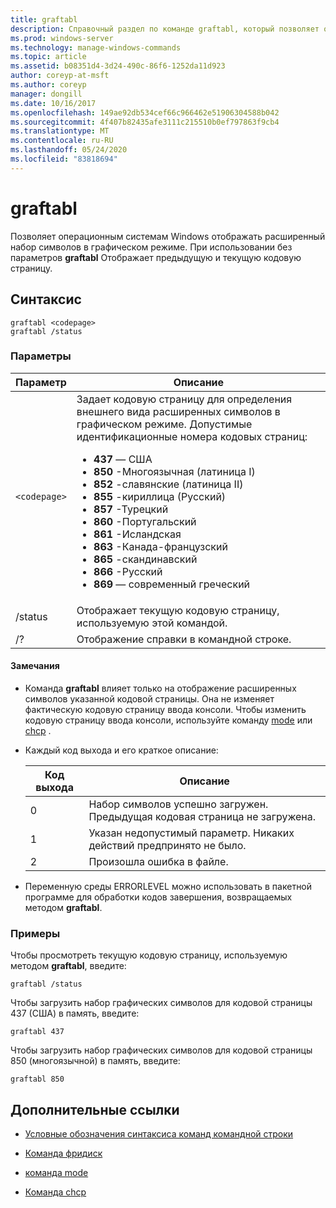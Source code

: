 ```yaml
---
title: graftabl
description: Справочный раздел по команде graftabl, который позволяет операционным системам Windows отображать расширенный набор символов в графическом режиме.
ms.prod: windows-server
ms.technology: manage-windows-commands
ms.topic: article
ms.assetid: b08351d4-3d24-490c-86f6-1252da11d923
author: coreyp-at-msft
ms.author: coreyp
manager: dongill
ms.date: 10/16/2017
ms.openlocfilehash: 149ae92db534cef66c966462e51906304588b042
ms.sourcegitcommit: 4f407b82435afe3111c215510b0ef797863f9cb4
ms.translationtype: MT
ms.contentlocale: ru-RU
ms.lasthandoff: 05/24/2020
ms.locfileid: "83818694"
---
```

# <a name="graftabl"></a>graftabl

Позволяет операционным системам Windows отображать расширенный набор символов в графическом режиме. При использовании без параметров **graftabl** Отображает предыдущую и текущую кодовую страницу.

## <a name="syntax"></a>Синтаксис

```
graftabl <codepage>
graftabl /status
```

### <a name="parameters"></a>Параметры

| Параметр | Описание |
| --------- | ----------- |
| `<codepage>` | Задает кодовую страницу для определения внешнего вида расширенных символов в графическом режиме. Допустимые идентификационные номера кодовых страниц:<ul><li>**437** — США</li><li>**850** -Многоязычная (латиница I)</li><li>**852** -славянские (латиница II)</li><li>**855** -кириллица (Русский)</li><li>**857** -Турецкий</li><li>**860** -Португальский</li><li>**861** -Исландская</li><li>**863** -Канада-французский</li><li>**865** -скандинавский</li><li>**866** -Русский</li><li>**869** — современный греческий</li></ul> |
| /status | Отображает текущую кодовую страницу, используемую этой командой. |
| /? | Отображение справки в командной строке. |

#### <a name="remarks"></a>Замечания

- Команда **graftabl** влияет только на отображение расширенных символов указанной кодовой страницы. Она не изменяет фактическую кодовую страницу ввода консоли. Чтобы изменить кодовую страницу ввода консоли, используйте команду [mode](mode.md) или [chcp](chcp.md) .

- Каждый код выхода и его краткое описание:

    | Код выхода | Описание |
    | --------- | ----------- |
    | 0 | Набор символов успешно загружен. Предыдущая кодовая страница не загружена. |
    | 1 | Указан недопустимый параметр. Никаких действий предпринято не было. |
    | 2 | Произошла ошибка в файле. |

- Переменную среды ERRORLEVEL можно использовать в пакетной программе для обработки кодов завершения, возвращаемых методом **graftabl**.

### <a name="examples"></a>Примеры

Чтобы просмотреть текущую кодовую страницу, используемую методом **graftabl**, введите:

```
graftabl /status
```

Чтобы загрузить набор графических символов для кодовой страницы 437 (США) в память, введите:

```
graftabl 437
```

Чтобы загрузить набор графических символов для кодовой страницы 850 (многоязычной) в память, введите:

```
graftabl 850
```

## <a name="additional-references"></a>Дополнительные ссылки

- [Условные обозначения синтаксиса команд командной строки](command-line-syntax-key.md)

- [Команда фридиск](freedisk.md)

- [команда mode](mode.md)

- [Команда chcp](chcp.md)
